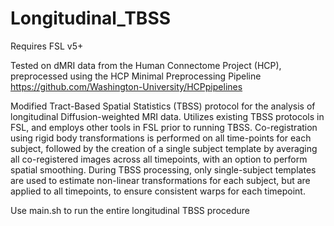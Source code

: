 # Longitudinal_TBSS

Requires FSL v5+

Tested on dMRI data from the Human Connectome Project (HCP), preprocessed using the HCP Minimal Preprocessing Pipeline 
https://github.com/Washington-University/HCPpipelines

Modified Tract-Based Spatial Statistics (TBSS) protocol for the analysis of longitudinal Diffusion-weighted MRI data. 
Utilizes existing TBSS protocols in FSL, and employs other tools in FSL prior to running TBSS. Co-registration using rigid body 
transformations is performed on all time-points for each subject, followed by the creation of a single subject template by averaging 
all co-registered images across all timepoints, with an option to perform spatial smoothing. During TBSS processing, only single-subject templates 
are used to estimate non-linear transformations for each subject, but are applied to all timepoints, to ensure consistent warps for each 
timepoint.

Use main.sh to run the entire longitudinal TBSS procedure
